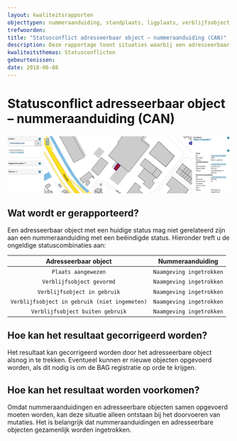 ```yaml
---
layout: kwaliteitsrapporten
objecttypen: nummeraanduiding, standplaats, ligplaats, verblijfsobject
trefwoorden:
title: "Statusconflict adresseerbaar object – nummeraanduiding (CAN)"
description: Deze rapportage toont situaties waarbij een adresseerbaar object met een huidige status gerelateerd is aan een nummeraanduiding met een beëindigde status.
kwaliteitsthemas: Statusconflicten
gebeurtenissen:
date: 2018-06-08
---
```


# Statusconflict adresseerbaar object – nummeraanduiding (CAN)

![](afbeeldingen/statusconflict-adresseerbaar-object-nummeraanduiding.png)

## Wat wordt er gerapporteerd?

Een adresseerbaar object met een huidige status mag niet gerelateerd zijn aan een nummeraanduiding met een beëindigde status. Hieronder treft u de ongeldige statuscombinaties aan:

Adresseerbaar object | Nummeraanduiding |
|:---:|:---:|
`Plaats aangewezen` | `Naamgeving ingetrokken` |
`Verblijfsobject gevormd` | `Naamgeving ingetrokken` |
`Verblijfsobject in gebruik` | `Naamgeving ingetrokken` |
`Verblijfsobject in gebruik (niet ingemeten)` | `Naamgeving ingetrokken` |
`Verblijfsobject buiten gebruik` | `Naamgeving ingetrokken` |

## Hoe kan het resultaat gecorrigeerd worden?

Het resultaat kan gecorrigeerd worden door het adresseerbare object alsnog in te trekken. Eventueel kunnen er nieuwe objecten opgevoerd worden, als dit nodig is om de BAG registratie op orde te krijgen.

## Hoe kan het resultaat worden voorkomen?

Omdat nummeraanduidingen en adresseerbare objecten samen opgevoerd moeten worden, kan deze situatie alleen ontstaan bij het doorvoeren van mutaties. Het is belangrijk dat nummeraanduidingen en adresseerbare objecten gezamenlijk worden ingetrokken.

